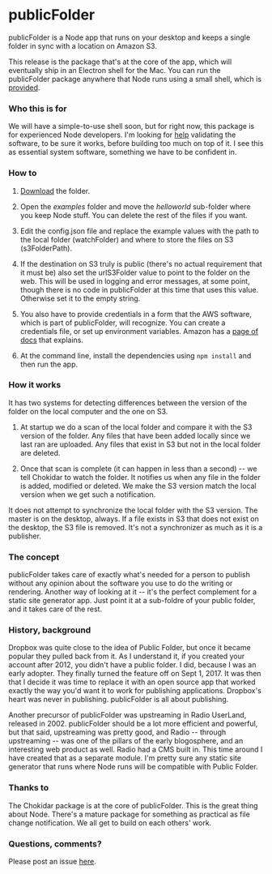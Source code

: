 # publicFolder

publicFolder is a Node app that runs on your desktop and keeps a single folder in sync with a location on Amazon S3.

This release is the package that's at the core of the app, which will eventually ship in an Electron shell for the Mac. You can run the publicFolder package anywhere that Node runs using a small shell, which is <a href="https://github.com/scripting/publicfolder/tree/master/examples/helloworld">provided</a>.  

### Who this is for

We will have a simple-to-use shell soon, but for right now, this package is for experienced Node developers. I'm looking for <a href="https://en.wikipedia.org/wiki/Linus%27s_Law">help</a> validating the software, to be sure it works, before building too much on top of it. I see this as essential system software, something we have to be confident in.

### How to

1. <a href="https://github.com/scripting/publicfolder/archive/master.zip">Download</a> the folder. 

2. Open the <i>examples</i> folder and move the <i>helloworld</i> sub-folder where you keep Node stuff. You can delete the rest of the files if you want.

3. Edit the config.json file and replace the example values with the path to the local folder (watchFolder) and where to store the files on S3 (s3FolderPath). 

4. If the destination on S3 truly is public (there's no actual requirement that it must be) also set the urlS3Folder value to point to the folder on the web. This will be used in logging and error messages, at some point, though there is no code in publicFolder at this time that uses this value. Otherwise set it to the empty string.

5. You also have to provide credentials in a form that the AWS software, which is part of publicFolder, will recognize. You can create a credentials file, or set up environment variables. Amazon has a <a href="https://aws.amazon.com/blogs/security/a-new-and-standardized-way-to-manage-credentials-in-the-aws-sdks/">page of docs</a> that explains. 

6. At the command line, install the dependencies using `npm install` and then run the app.

### How it works

It has two systems for detecting differences between the version of the folder on the local computer and the one on S3. 

1. At startup we do a scan of the local folder and compare it with the S3 version of the folder. Any files that have been added locally since we last ran are uploaded. Any files that exist in S3 but not in the local folder are deleted. 

2. Once that scan is complete (it can happen in less than a second) -- we tell Chokidar to watch the folder. It notifies us when any file in the folder is added, modified or deleted. We make the S3 version match the local version when we get such a notification. 

It does not attempt to synchronize the local folder with the S3 version. The master is on the desktop, always. If a file exists in S3 that does not exist on the desktop, the S3 file is removed. It's not a synchronizer as much as it is a publisher. 

### The concept

publicFolder takes care of exactly what's needed for a person to publish without any opinion about the software you use to do the writing or rendering. Another way of looking at it -- it's the perfect complement for a static site generator app. Just point it at a sub-foldre of your public folder, and it takes care of the rest. 

### History, background

Dropbox was quite close to the idea of Public Folder, but once it became popular they pulled back from it. As I understand it, if you created your account after 2012, you didn't have a public folder. I did, because I was an early adopter. They finally turned the feature off on Sept 1, 2017. It was then that I decide it was time to replace it with an open source app that worked exactly the way you'd want it to work for publishing applications. Dropbox's heart was never in publishing. publicFolder is all about publishing. 

Another precursor of publicFolder was upstreaming in Radio UserLand, released in 2002. publicFolder should be a lot more efficient and powerful, but that said, upstreaming was pretty good, and Radio -- through upstreaming -- was one of the pillars of the early blogosphere, and an interesting web product as well. Radio had a CMS built in. This time around I have created that as a separate module. I'm pretty sure any static site generator that runs where Node runs will be compatible with Public Folder. 

### Thanks to

The Chokidar package is at the core of publicFolder. This is the great thing about Node. There's a mature package for something as practical as file change notification. We all get to build on each others' work. 

### Questions, comments?

Please post an issue <a href="https://github.com/scripting/publicfolder/issues">here</a>. 

